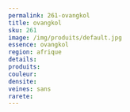 ```yaml
---
permalink: 261-ovangkol
title: ovangkol
sku: 261
image: /img/produits/default.jpg
essence: ovangkol
region: afrique
details: 
produits:
couleur: 
densite: 
veines: sans
rarete: 
---
```

